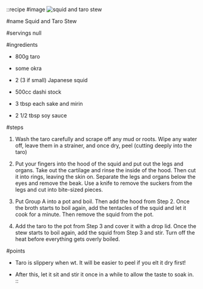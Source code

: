 ::recipe
#image
![squid and taro stew](/img/vol2/squid_and_taro_stew.jpg)

#name
Squid and Taro Stew

#servings
null

#ingredients
- 800g taro
- some okra
- 2 (3 if small) Japanese squid

- 500cc dashi stock
- 3 tbsp each sake and mirin
- 2 1/2 tbsp soy sauce

#steps
1. Wash the taro carefully and scrape off any mud or roots. Wipe any water off, leave them in a strainer, and once dry, peel (cutting deeply into the taro)

2. Put your fingers into the hood of the squid and put out the legs and organs. Take out the cartilage and rinse the inside of the hood. Then cut it into rings, leaving the skin on. Separate the legs and organs below the eyes and remove the beak. Use a knife to remove the suckers from the legs and cut into bite-sized pieces.

3. Put Group A into a pot and boil. Then add the hood from Step 2. Once the broth starts to boil again, add the tentacles of the squid and let it cook for a minute. Then remove the squid from the pot.

4. Add the taro to the pot from Step 3 and cover it with a drop lid. Once the stew starts to boil again, add the squid from Step 3 and stir. Turn off the heat before everything gets overly boiled.

#points
- Taro is slippery when wt. It will be easier to peel if you elt it dry first!

- After this, let it sit and stir it once in a while to allow the taste to soak in.
::